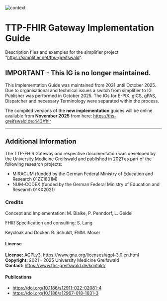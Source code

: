 ![context](https://www.ths-greifswald.de/wp-content/uploads/2019/01/Design-Logo-THS-deutsch-271.png)

# TTP-FHIR Gateway Implementation Guide

Description files and examples for the simplifier project "https://simplifier.net/ths-greifswald".
                                                         
## IMPORTANT - This IG is no longer maintained.
This Implementation Guide was maintained from 2021 until October 2025.
Due to organisational and technical issues a switch from simplifier to IG Publisher was performed in October 2025.
The IGs for E-PIX, gICS, gPAS, Dispatcher and necessary Terminology were separated within the process.

The compiled versions of the **new implementation** guides will be online available from **November 2025** from here: https://ths-greifswald.de:443/fhir

---
## Additional Information

The TTP-FHIR Gateway and respective documentation was developed by the University Medicine Greifswald and published in 2021 as part of the following research projects:

- MIRACUM (funded by the German Federal Ministry of Education and Research 01ZZ1801M)
- NUM-CODEX (funded by the German Federal Ministry of Education and Research 01KX2021)

### Credits ###

Concept and Implementation: M. Bialke, P. Penndorf, L. Geidel

FHIR Specification and consulting: S. Lang

Keycloak and Docker: R. Schuldt, FMM. Moser

#### License ####

**License:** AGPLv3, https://www.gnu.org/licenses/agpl-3.0.en.html<br>
**Copyright:** 2021 - 2025 University Medicine Greifswald<br>
**Contact:** https://www.ths-greifswald.de/kontakt/

#### Publications ####

- https://doi.org/10.1186/s12911-022-02081-4
- https://doi.org/10.1186/s12967-018-1631-3
